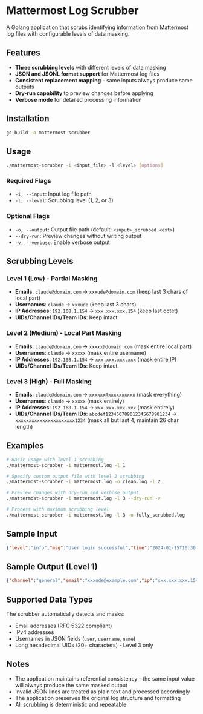 # Mattermost Log Scrubber

A Golang application that scrubs identifying information from Mattermost log files with configurable levels of data masking.

## Features

- **Three scrubbing levels** with different levels of data masking
- **JSON and JSONL format support** for Mattermost log files
- **Consistent replacement mapping** - same inputs always produce same outputs
- **Dry-run capability** to preview changes before applying
- **Verbose mode** for detailed processing information

## Installation

```bash
go build -o mattermost-scrubber
```

## Usage

```bash
./mattermost-scrubber -i <input_file> -l <level> [options]
```

### Required Flags

- `-i, --input`: Input log file path
- `-l, --level`: Scrubbing level (1, 2, or 3)

### Optional Flags

- `-o, --output`: Output file path (default: `<input>_scrubbed.<ext>`)
- `--dry-run`: Preview changes without writing output
- `-v, --verbose`: Enable verbose output

## Scrubbing Levels

### Level 1 (Low) - Partial Masking
- **Emails**: `claude@domain.com` → `xxxude@domain.com` (keep last 3 chars of local part)
- **Usernames**: `claude` → `xxxude` (keep last 3 chars)
- **IP Addresses**: `192.168.1.154` → `xxx.xxx.xxx.154` (keep last octet)
- **UIDs/Channel IDs/Team IDs**: Keep intact

### Level 2 (Medium) - Local Part Masking
- **Emails**: `claude@domain.com` → `xxxxx@domain.com` (mask entire local part)
- **Usernames**: `claude` → `xxxxx` (mask entire username)
- **IP Addresses**: `192.168.1.154` → `xxx.xxx.xxx.xxx` (mask entire IP)
- **UIDs/Channel IDs/Team IDs**: Keep intact

### Level 3 (High) - Full Masking
- **Emails**: `claude@domain.com` → `xxxxxx@xxxxxxxxxx` (mask everything)
- **Usernames**: `claude` → `xxxxx` (mask entirely)
- **IP Addresses**: `192.168.1.154` → `xxx.xxx.xxx.xxx` (mask entirely)
- **UIDs/Channel IDs/Team IDs**: `abcdef123456789012345678901234` → `xxxxxxxxxxxxxxxxxxxxxx1234` (mask all but last 4, maintain 26 char length)

## Examples

```bash
# Basic usage with level 1 scrubbing
./mattermost-scrubber -i mattermost.log -l 1

# Specify custom output file with level 2 scrubbing
./mattermost-scrubber -i mattermost.log -o clean.log -l 2

# Preview changes with dry-run and verbose output
./mattermost-scrubber -i mattermost.log -l 3 --dry-run -v

# Process with maximum scrubbing level
./mattermost-scrubber -i mattermost.log -l 3 -o fully_scrubbed.log
```

## Sample Input

```json
{"level":"info","msg":"User login successful","time":"2024-01-15T10:30:45.123Z","user":"claude","user_id":"abcdef123456789012345678901234","email":"claude@example.com","ip":"192.168.1.154","team":"engineering","team_id":"zyxwvu987654321098765432109876"}
```

## Sample Output (Level 1)

```json
{"channel":"general","email":"xxxude@example.com","ip":"xxx.xxx.xxx.154","level":"info","msg":"User login successful","team":"engineering","team_id":"zyxwvu987654321098765432109876","time":"2024-01-15T10:30:45.123Z","user":"xxxude","user_id":"abcdef123456789012345678901234"}
```

## Supported Data Types

The scrubber automatically detects and masks:
- Email addresses (RFC 5322 compliant)
- IPv4 addresses
- Usernames in JSON fields (`user`, `username`, `name`)
- Long hexadecimal UIDs (20+ characters) - Level 3 only

## Notes

- The application maintains referential consistency - the same input value will always produce the same masked output
- Invalid JSON lines are treated as plain text and processed accordingly
- The application preserves the original log structure and formatting
- All scrubbing is deterministic and repeatable
